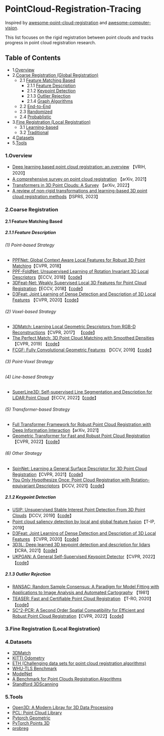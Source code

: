 # PointCloud-Registration-Tracing

Inspired by [awesome-point-cloud-registration](https://github.com/XuyangBai/awesome-point-cloud-registration) and [awesome-computer-vision](https://github.com/jbhuang0604/awesome-computer-vision).

This list focuses on the rigid registration between point clouds and tracks progress in point cloud registration research.

## Table of Contents
- 1.[Overview](#overview)
- 2.[Coarse Registration (Global Registration)](#coarse-registration)
    - 2.1 [Feature Matching Based](#feature-matching-based)
        - 2.1.1 [Feature Description](#feature-description)
        - 2.1.2 [Keypoint Detection](#keypoint-detection)
        - 2.1.3 [Outlier Rejection](#outlier-rejection)
        - 2.1.4 [Graph Algorithms](#graph-algorithms)
    - 2.2 [End-to-End](#end-to-end)
    - 2.3 [Randomized](#randomized)
    - 2.4 [Probablistic](#probabilistic)
- 3.[Fine Registration (Local Registration)](#fine-registration)
    - 3.1 [Learning-based](#learning-based)
    - 3.2 [Traditional](#traditional)
- 4.[Datasets](#datasets)
- 5.[Tools](#tools)

### 1.Overview
- [Deep learning based point cloud registration: an overview](https://www.sciencedirect.com/science/article/pii/S2096579620300383) 【VRIH, 2020】
- [A comprehensive survey on point cloud registration](https://arxiv.org/pdf/2103.02690) 【arXiv, 2021】
- [Transformers in 3D Point Clouds: A Survey](https://arxiv.org/pdf/2205.07417) 【arXiv, 2022】
- [A review of non-rigid transformations and learning-based 3D point cloud registration methods](https://www.sciencedirect.com/science/article/pii/S0924271622003380)【ISPRS, 2023】


### 2.Coarse Registration

#### 2.1 Feature Matching Based
##### 2.1.1 Feature Description
###### (1) Point-based Strategy
- [PPFNet: Global Context Aware Local Features for Robust 3D Point Matching](http://arxiv.org/pdf/1802.02669)【CVPR, 2018】
- [PPF-FoldNet: Unsupervised Learning of Rotation Invariant 3D Local Descriptors](https://arxiv.org/abs/1808.10322)【ECCV, 2018】【[code](https://github.com/XuyangBai/PPF-FoldNet)】
- [3DFeat-Net: Weakly Supervised Local 3D Features for Point Cloud Registration](https://arxiv.org/pdf/1807.09413.pdf)【ECCV, 2018】【[code](https://github.com/yewzijian/3DFeatNet)】
- [D3Feat: Joint Learning of Dense Detection and Description of 3D Local Features](https://arxiv.org/abs/2003.03164) 【CVPR, 2020】【[code](https://github.com/XuyangBai/D3Feat)】

###### (2) Voxel-based Strategy
- [3DMatch: Learning Local Geometric Descriptors from RGB-D Reconstructions](http://arxiv.org/pdf/1603.08182)【CVPR, 2017】 【[code](https://github.com/andyzeng/3dmatch-toolbox)】
- [The Perfect Match: 3D Point Cloud Matching with Smoothed Densities](https://arxiv.org/abs/1811.06879)【CVPR, 2019] 【[code](https://github.com/zgojcic/3DSmoothNet)】
- [FCGF: Fully Convolutional Geometric Features](https://openaccess.thecvf.com/content_ICCV_2019/papers/Choy_Fully_Convolutional_Geometric_Features_ICCV_2019_paper.pdf) 【ICCV, 2019】【[code](https://github.com/chrischoy/FCGF)】

###### (3) Point-Voxel Strategy

###### (4) Line-based Strategy
- [SuperLine3D: Self-supervised Line Segmentation and Description for LiDAR Point Cloud](https://arxiv.org/pdf/2208.01925)【ECCV, 2022】【[code](https://github.com/zxrzju/SuperLine3D)】

###### (5) Transformer-based Strategy
- [Full Transformer Framework for Robust Point Cloud Registration with Deep Information Interaction](https://arxiv.org/pdf/2112.09385)【arXiv, 2021】
- [Geometric Transformer for Fast and Robust Point Cloud Registration](https://openaccess.thecvf.com/content/CVPR2022/papers/Qin_Geometric_Transformer_for_Fast_and_Robust_Point_Cloud_Registration_CVPR_2022_paper.pdf)【CVPR, 2022】【[code](https://github.com/qinzheng93/GeoTransformer)】

###### (6) Other Strategy
- [SpinNet: Learning a General Surface Descriptor for 3D Point Cloud Registration](https://arxiv.org/abs/2011.12149)【CVPR, 2021】【[code](https://github.com/QingyongHu/SpinNet)】
- [You Only Hypothesize Once: Point Cloud Registration with Rotation-equivariant Descriptors](https://arxiv.org/abs/2109.00182)【ICCV, 2021】【[code](https://github.com/HpWang-whu/YOHO)】

##### 2.1.2 Keypoint Detection
- [USIP: Unsupervised Stable Interest Point Detection From 3D Point Clouds](https://openaccess.thecvf.com/content_ICCV_2019/papers/Li_USIP_Unsupervised_Stable_Interest_Point_Detection_From_3D_Point_Clouds_ICCV_2019_paper.pdf)【ICCV, 2019】【[code](https://github.com/lijx10/USIP)】
- [Point cloud saliency detection by local and global feature fusion](https://ieeexplore.ieee.org/stampPDF/getPDF.jsp?tp=&arnumber=8726371&ref=)【T-IP, 2019】
- [D3Feat: Joint Learning of Dense Detection and Description of 3D Local Features](https://arxiv.org/abs/2003.03164) 【CVPR, 2020】【[code](https://github.com/XuyangBai/D3Feat)】
- [3D3L: Deep learned 3D keypoint detection and description for lidars](https://arxiv.org/pdf/2103.13808)【ICRA, 2021】【[code](https://github.com/ethz-asl/3d3l)】
- [UKPGAN: A General Self-Supervised Keypoint Detector](https://openaccess.thecvf.com/content/CVPR2022/papers/You_UKPGAN_A_General_Self-Supervised_Keypoint_Detector_CVPR_2022_paper.pdf)【CVPR, 2022】【[code](https://github.com/qq456cvb/UKPGAN)】

##### 2.1.3 Outlier Rejection
- [RANSAC: Random Sample Consensus: A Paradigm for Model Fitting with Applications to Image Analysis and Automated Cartography](http://www.cs.ait.ac.th/~mdailey/cvreadings/Fischler-RANSAC.pdf) 【1981】
- [TEASER: Fast and Certifiable Point Cloud Registration](https://arxiv.org/abs/2001.07715) 【T-RO, 2020】【[code](https://github.com/MIT-SPARK/TEASER-plusplus)】
- [SC^2-PCR: A Second Order Spatial Compatibility for Efficient and Robust Point Cloud Registration](https://arxiv.org/abs/2203.14453)【CVPR, 2022】【[code](https://github.com/ZhiChen902/SC2-PCR)】

### 3.Fine Registration (Local Registration)


### 4.Datasets
- [3DMatch](http://3dmatch.cs.princeton.edu/)
- [KITTI Odometry](http://www.cvlibs.net/datasets/kitti/eval_odometry.php)
- [ETH (Challenging data sets for point cloud registration algorithms)](https://projects.asl.ethz.ch/datasets/doku.php?id=laserregistration:laserregistration)
- [WHU-TLS Benchmark](http://3s.whu.edu.cn/ybs/en/benchmark.htm)
- [ModelNet](https://modelnet.cs.princeton.edu/)
- [A Benchmark for Point Clouds Registration Algorithms](https://github.com/iralabdisco/point_clouds_registration_benchmark)
- [Standford 3DScanning](http://graphics.stanford.edu/data/3Dscanrep/)


### 5.Tools
- [Open3D: A Modern Libray for 3D Data Processing](http://www.open3d.org/docs/release/index.html)
- [PCL: Point Cloud Library](https://pointclouds.org/)
- [Pytorch Geometric](https://github.com/rusty1s/pytorch_geometric)
- [PyTorch Points 3D](https://github.com/nicolas-chaulet/torch-points3d)
- [probreg](https://github.com/neka-nat/probreg)
